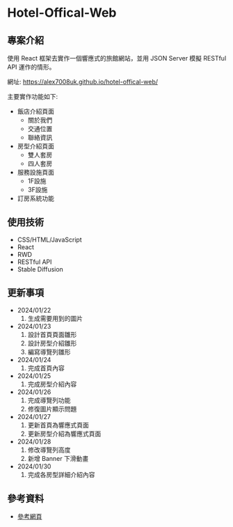 # Hotel-Offical-Web

## 專案介紹

使用 React 框架去實作一個響應式的旅館網站，並用 JSON Server 模擬 RESTful API 運作的情形。

網址: https://alex7008uk.github.io/hotel-offical-web/

主要實作功能如下:

* 飯店介紹頁面
  * 關於我們
  * 交通位置
  * 聯絡資訊
* 房型介紹頁面
  * 雙人套房
  * 四人套房
* 服務設施頁面
  * 1F設施
  * 3F設施
* 訂房系統功能

## 使用技術

* CSS/HTML/JavaScript
* React
* RWD
* RESTful API
* Stable Diffusion

## 更新事項

* 2024/01/22
    1. 生成需要用到的圖片
* 2024/01/23
    1. 設計首頁頁面雛形
    2. 設計房型介紹雛形
    3. 編寫導覽列雛形
* 2024/01/24
    1. 完成首頁內容
* 2024/01/25
    1. 完成房型介紹內容
* 2024/01/26
    1. 完成導覽列功能
    2. 修復圖片顯示問題
* 2024/01/27
    1. 更新首頁為響應式頁面
    2. 更新房型介紹為響應式頁面
* 2024/01/28
    1. 修改導覽列高度
    2. 新增 Banner 下滑動畫
* 2024/01/30
    1. 完成各房型詳細介紹內容
## 參考資料

* [參考網頁](https://jiaoxi.orientluxuryhotel.com.tw/contact/)